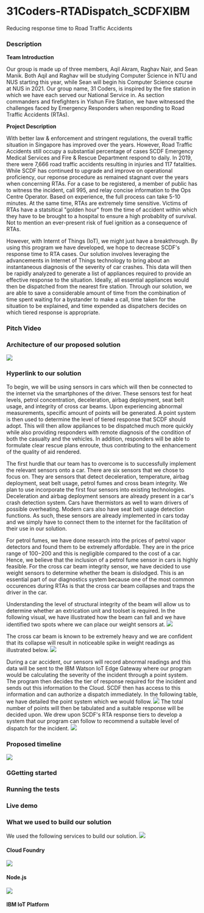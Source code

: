 # 31Coders-RTADispatch_SCDFXIBM
Reducing response time to Road Traffic Accidents 

### Description

**Team Introduction**

Our group is made up of three members, Aqil Akram, Raghav Nair, and Sean Manik. Both Aqil and Raghav will be studying Computer Science in NTU and NUS starting this year, while Sean will begin his Computer Science course at NUS in 2021. Our group name, 31 Coders, is inspired by the fire station in which we have each served our National Service in. As section commanders and firefighters in Yishun Fire Station, we have witnessed the challenges faced by Emergency Responders when responding to Road Traffic Accidents (RTAs). 

**Project Description**

With better law & enforcement and stringent regulations, the overall traffic situation in Singapore has improved over the years. However, Road Traffic Accidents still occupy a substantial percentage of cases SCDF Emergency Medical Services and Fire & Rescue Department respond to daily. In 2019, there were 7,666 road traffic accidents resulting in injuries and 117 fatalities. While SCDF has continued to upgrade and improve on operational proficiency, our reponse procedure as remained stagnant over the years when concerning RTAs. For a case to be registered, a member of public has to witness the incident, call 995, and relay concise information to the Ops Centre Operator. Based on experience, the full process can take 5-10 minutes. At the same time, RTAs are extremely time sensitive. Victims of RTAs have a statsitical "golden hour" from the time of accident within which they have to be brought to a hospital to ensure a high probablity of survival. Not to mention an ever-present risk of fuel ignition as a consequence of RTAs. 

However, with Internt of Things (IoT), we might just have a breakthrough. By using this program we have developed, we hope to decrease SCDF's response time to RTA cases. 
Our solution involves leveraging the advancements in Internet of Things technology to bring about an instantaneous diagnosis of the severity of car crashes. This data will then be rapidly analyzed to generate a list of appliances required to provide an effective response to the situation. Ideally, all essential appliances would then be dispatched from the nearest fire station. Through our solution, we are able to save a considerable amount of time from the combination of time spent waiting for a bystander to make a call, time taken for the situation to be explained, and time expended as dispatchers decides on which tiered response is appropriate. 
### Pitch Video
### Architecture of our proposed solution
![](Images/Architecture.png)
### Hyperlink to our solution
To begin, we will be using sensors in cars which will then be connected to the internet via the smartphones of the driver. These sensors test for heat levels, petrol concentration, deceleration, airbag deployment, seat belt usage, and integrity of cross car beams. Upon experiencing abnormal measurements, specific amount of points will be generated. A point system is then used to determine the level of tiered response that SCDF should adopt. This will then allow appliances to be dispatched much more quickly while also providing responders with remote diagnosis of the condition of both the casualty and the vehicles. In addition, responders will be able to formulate clear rescue plans enroute, thus contributing to the enhancement of the quality of aid rendered.

The first hurdle that our team has to overcome is to successfully implement the relevant sensors onto a car. There are six sensors that we chose to focus on. They are sensors that detect deceleration, temperature, airbag deployment, seat belt usage, petrol fumes and cross beam integrity. We plan to use incorporate the first four sensors into existing technologies. Deceleration and airbag deployment sensors are already present in a car's crash detection system. Cars have thermistors as well to warn drivers of possible overheating. Modern cars also have seat belt usage detection functions. As such, these sensors are already implemented in cars today and we simply have to connect them to the internet for the facilitation of their use in our solution.

For petrol fumes, we have done research into the prices of petrol vapor detectors and found them to be extremely affordable. They are in the price range of $100-$200 and this is negligible compared to the cost of a car. Hence, we believe that the inclusion of a petrol fume sensor in cars is highly feasible. For the cross car beam integrity sensor, we have decided to use weight sensors to determine whether the beam is dislodged. This is an essential part of our diagnostics system because one of the most common occurences during RTAs is that the cross car beam collapses and traps the driver in the car. 

Understanding the level of structural integrity of the beam will allow us to determine whether an extrication unit and toolset is required. In the following visual, we have illustrated how the beam can fall and we have identified two spots where we can place our weight sensors at.
![](Images/Cross%20car%20beam%20sensors.png)

The cross car beam is known to be extremely heavy and we are confident that its collapse will result in noticeable spike in weight readings as illustrated below.
![](Images/CrossCarBeamGraph.png)

During a car accident, our sensors will record abnormal readings and this data will be sent to the IBM Watson IoT Edge Gateway where our program would be calculating the severity of the incident through a point system. The program then decides the tier of response required for the incident and sends out this information to the Cloud. SCDF then has access to this information and can authorize a dispatch immediately. In the following table, we have detailed the point system which we would follow.
![](Images/Diagnostics.png)
The total number of points will then be tabulated and a suitable response will be decided upon. We drew upon SCDF's RTA response tiers to develop a system that our program can follow to recommend a suitable level of dispatch for the incident.
![](Images/Tiered%20Response.png)
### Proposed timeline
![](Images/Proposed%20timeline.png)
### GGetting started
### Running the tests
### Live demo
### What we used to build our solution
We used the following services to build our solution.
![](Images/CloudFoundry.png)
#### Cloud Foundry
![](Images/node.js.jpeg)
#### Node.js
![](Images/IBMIoTPlatform.jpeg)
#### IBM IoT Platform

